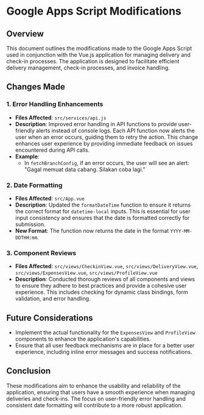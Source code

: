 # Google Apps Script Modifications

## Overview
This document outlines the modifications made to the Google Apps Script used in conjunction with the Vue.js application for managing delivery and check-in processes. The application is designed to facilitate efficient delivery management, check-in processes, and invoice handling.

## Changes Made

### 1. Error Handling Enhancements
- **Files Affected**: `src/services/api.js`
- **Description**: Improved error handling in API functions to provide user-friendly alerts instead of console logs. Each API function now alerts the user when an error occurs, guiding them to retry the action. This change enhances user experience by providing immediate feedback on issues encountered during API calls.
- **Example**: 
  - In `fetchBranchConfig`, if an error occurs, the user will see an alert: "Gagal memuat data cabang. Silakan coba lagi."

### 2. Date Formatting
- **Files Affected**: `src/App.vue`
- **Description**: Updated the `formatDateTime` function to ensure it returns the correct format for `datetime-local` inputs. This is essential for user input consistency and ensures that the date is formatted correctly for submission.
- **New Format**: The function now returns the date in the format `YYYY-MM-DDTHH:mm`.

### 3. Component Reviews
- **Files Affected**: `src/views/CheckinView.vue`, `src/views/DeliveryView.vue`, `src/views/ExpensesView.vue`, `src/views/ProfileView.vue`
- **Description**: Conducted thorough reviews of all components and views to ensure they adhere to best practices and provide a cohesive user experience. This includes checking for dynamic class bindings, form validation, and error handling.

## Future Considerations
- Implement the actual functionality for the `ExpensesView` and `ProfileView` components to enhance the application's capabilities.
- Ensure that all user feedback mechanisms are in place for a better user experience, including inline error messages and success notifications.

## Conclusion
These modifications aim to enhance the usability and reliability of the application, ensuring that users have a smooth experience when managing deliveries and check-ins. The focus on user-friendly error handling and consistent date formatting will contribute to a more robust application.
